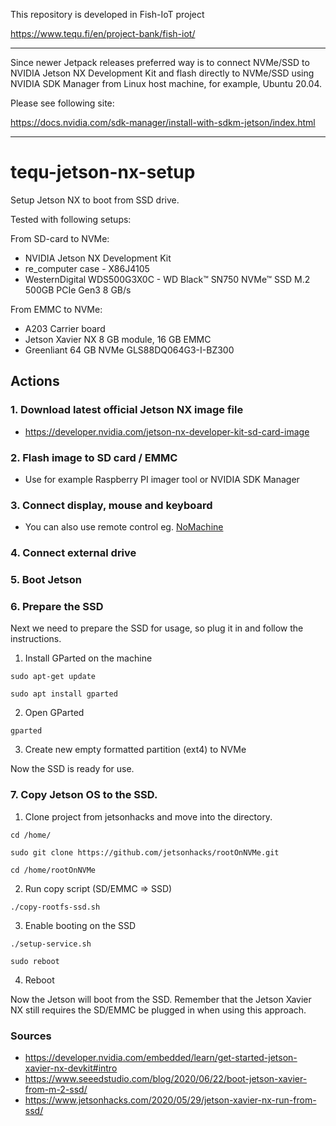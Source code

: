 This repository is developed in Fish-IoT project

https://www.tequ.fi/en/project-bank/fish-iot/ 

------------------------------------------------------------------------------------

Since newer Jetpack releases preferred way is to connect NVMe/SSD to NVIDIA Jetson NX Development Kit and flash directly to NVMe/SSD using NVIDIA SDK Manager from Linux host machine, for example, Ubuntu 20.04.

Please see following site:

https://docs.nvidia.com/sdk-manager/install-with-sdkm-jetson/index.html

------------------------------------------------------------------------------------

# tequ-jetson-nx-setup

Setup Jetson NX to boot from SSD drive. 

Tested with following setups:

From SD-card to NVMe:
- NVIDIA Jetson NX Development Kit
- re_computer case - X86J4105
- WesternDigital WDS500G3X0C - WD Black™ SN750 NVMe™ SSD M.2 500GB PCIe Gen3 8 GB/s 

From EMMC to NVMe:
- A203 Carrier board
- Jetson Xavier NX 8 GB module, 16 GB EMMC
- Greenliant 64 GB NVMe GLS88DQ064G3-I-BZ300


## Actions

### 1. Download latest official Jetson NX image file
- https://developer.nvidia.com/jetson-nx-developer-kit-sd-card-image

### 2. Flash image to SD card / EMMC
- Use for example Raspberry PI imager tool or NVIDIA SDK Manager

### 3. Connect display, mouse and keyboard
- You can also use remote control eg. [NoMachine](https://www.nomachine.com)

### 4. Connect external drive

### 5. Boot Jetson 

### 6. Prepare the SSD
Next we need to prepare the SSD for usage, so plug it in and follow the instructions.

1. Install GParted on the machine 

```
sudo apt-get update 
```

```
sudo apt install gparted
```

2. Open GParted 

```
gparted
```

3. Create new empty formatted partition (ext4) to NVMe 

Now the SSD is ready for use.

### 7. Copy Jetson OS to the SSD.

1. Clone project from jetsonhacks and move into the directory.

```
cd /home/
```
```
sudo git clone https://github.com/jetsonhacks/rootOnNVMe.git
```
```
cd /home/rootOnNVMe
```

2. Run copy script (SD/EMMC => SSD)

```
./copy-rootfs-ssd.sh
```

3.  Enable booting on the SSD

```
./setup-service.sh
```
```
sudo reboot
```

4. Reboot

Now the Jetson will boot from the SSD. Remember that the Jetson Xavier NX still requires the SD/EMMC be plugged in when using this approach.

### Sources
- https://developer.nvidia.com/embedded/learn/get-started-jetson-xavier-nx-devkit#intro
- https://www.seeedstudio.com/blog/2020/06/22/boot-jetson-xavier-from-m-2-ssd/
- https://www.jetsonhacks.com/2020/05/29/jetson-xavier-nx-run-from-ssd/
